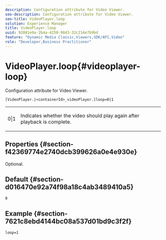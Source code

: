 ```yaml
---
description: Configuration attribute for Video Viewer.
seo-description: Configuration attribute for Video Viewer.
seo-title: VideoPlayer.loop
solution: Experience Manager
title: VideoPlayer.loop
uuid: 92081e9a-2b4a-4258-9843-32c214e7b9bd
feature: "Dynamic Media Classic,Viewers,SDK/API,Video"
role: "Developer,Business Practitioner"
---
```


# VideoPlayer.loop{#videoplayer-loop}

Configuration attribute for Video Viewer.

 `[VideoPlayer.|<containerId>_videoPlayer.]loop=0|1`

<table id="table_C616483932C2482CA9794DDD7313FD7C"> 
 <tbody> 
  <tr> 
   <td colname="col1"> <p> <span class="codeph"> 0|1 </span> </p> </td> 
   <td colname="col2"> <p> Indicates whether the video should play again after playback is complete. </p> </td> 
  </tr> 
 </tbody> 
</table>

## Properties {#section-f42369774e2740dcb399626a0e4e930e}

Optional.

## Default {#section-d016470e92a74f98a18c4ab3489410a5}

`0`

## Example {#section-7621c8ebd4144bc08a537d01bd9c3f2f}

```
loop=1
```

